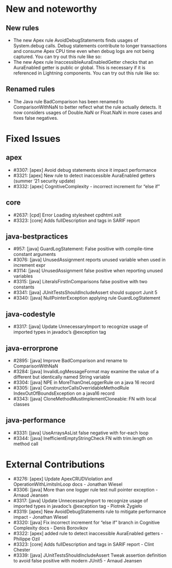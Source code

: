 # New and noteworthy

## New rules
- The new Apex rule AvoidDebugStatements finds usages of System.debug calls. Debug statements contribute to longer transactions and consume Apex CPU time even when debug logs are not being captured. You can try out this rule like so: <rule ref="category/apex/performance.xml/AvoidDebugStatements" />
- The new Apex rule InaccessibleAuraEnabledGetter checks that an AuraEnabled getter is public or global. This is necessary if it is referenced in Lightning components. You can try out this rule like so:  <rule ref="category/apex/errorprone.xml/InaccessibleAuraEnabledGetter" />

## Renamed rules
- The Java rule BadComparison has been renamed to ComparisonWithNaN to better reflect what the rule actually detects. It now considers usages of Double.NaN or Float.NaN in more cases and fixes false negatives.

# Fixed Issues

## apex
- #3307: [apex] Avoid debug statements since it impact performance
- #3321: [apex] New rule to detect inaccessible AuraEnabled getters (summer ‘21 security update)
- #3332: [apex] CognitiveComplexity - incorrect increment for “else if”
## core
- #2637: [cpd] Error Loading stylesheet cpdhtml.xslt
- #3323: [core] Adds fullDescription and tags in SARIF report
## java-bestpractices
- #957: [java] GuardLogStatement: False positive with compile-time constant arguments
- #3076: [java] UnusedAssignment reports unused variable when used in increment expr
- #3114: [java] UnusedAssignment false positive when reporting unused variables
- #3315: [java] LiteralsFirstInComparisons false positive with two constants
- #3341: [java] JUnitTestsShouldIncludeAssert should support Junit 5
- #3340: [java] NullPointerException applying rule GuardLogStatement
## java-codestyle
- #3317: [java] Update UnnecessaryImport to recognize usage of imported types in javadoc’s @exception tag
## java-errorprone
- #2895: [java] Improve BadComparison and rename to ComparisonWithNaN
- #3284: [java] InvalidLogMessageFormat may examine the value of a different but identically named String variable
- #3304: [java] NPE in MoreThanOneLoggerRule on a java 16 record
- #3305: [java] ConstructorCallsOverridableMethodRule IndexOutOfBoundsException on a java16 record
- #3343: [java] CloneMethodMustImplementCloneable: FN with local classes
## java-performance
- #3331: [java] UseArraysAsList false negative with for-each loop
- #3344: [java] InefficientEmptyStringCheck FN with trim.length on method call

# External Contributions

- #3276: [apex] Update ApexCRUDViolation and OperationWithLimitsInLoop docs - Jonathan Wiesel
- #3306: [java] More than one logger rule test null pointer exception - Arnaud Jeansen
- #3317: [java] Update UnnecessaryImport to recognize usage of imported types in javadoc’s @exception tag - Piotrek Żygieło
- #3319: [apex] New AvoidDebugStatements rule to mitigate performance impact - Jonathan Wiesel
- #3320: [java] Fix incorrect increment for “else if” branch in Cognitive Complexity docs - Denis Borovikov
- #3322: [apex] added rule to detect inaccessible AuraEnabled getters - Philippe Ozil
- #3323: [core] Adds fullDescription and tags in SARIF report - Clint Chester
- #3339: [java] JUnitTestsShouldIncludeAssert Tweak assertion definition to avoid false positive with modern JUnit5 - Arnaud Jeansen

